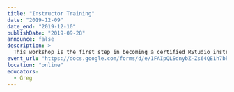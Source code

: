 ```yaml
---
title: "Instructor Training"
date: "2019-12-09"
date_end: "2019-12-10"
publishDate: "2019-09-28"
announce: false
description: >
  This workshop is the first step in becoming a certified RStudio instructor, and is run online for four hours each day for two days. Please fill in [this form](https://docs.google.com/forms/d/e/1FAIpQLSdnybZ-Zs64QE1h7bk67uRs1UCUi1Tibi3noefyStrTHplSDA/viewform) if you wish to take part.
event_url: "https://docs.google.com/forms/d/e/1FAIpQLSdnybZ-Zs64QE1h7bk67uRs1UCUi1Tibi3noefyStrTHplSDA/viewform"
location: "online"
educators:
  - Greg
---
```

